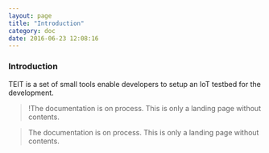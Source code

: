 ```yaml
---
layout: page
title: "Introduction"
category: doc
date: 2016-06-23 12:08:16
---
```



### Introduction

TEIT is a set of small tools enable developers to setup an IoT testbed for the development.

>!The documentation is on process. This is only a landing page without contents.

>The documentation is on process. This is only a landing page without contents.

